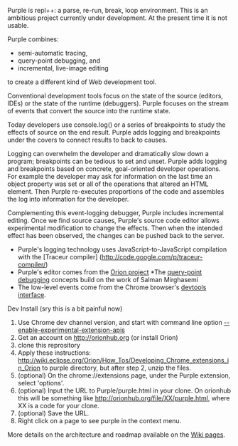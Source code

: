 Purple is repl++: a parse, re-run, break, loop environment. 
This is an ambitious project currently under development. 
At the present time it is not usable.

Purple combines:

* semi-automatic tracing,
* query-point debugging, and
* incremental, live-image editing

to create a different kind of Web development tool.

Conventional development tools focus on the state of the source (editors, IDEs) or the state of the runtime (debuggers). 
Purple focuses on the stream of events that convert the source into the runtime state. 

Today developers use console.log() or a series of breakpoints to study the effects of source on the end result.
Purple adds logging and breakpoints under the covers to connect results to back to causes.

Logging can overwhelm the developer and dramatically slow down a program; breakpoints can be tedious to set and unset. 
Purple adds logging and breakpoints based on concrete, goal-oriented developer operations.
For example the developer may ask for information on the last time an object property was set 
or all of the operations that altered an HTML element. 
Then Purple re-executes proportions of the code and assembles the log into information for the developer.

Complementing this event-logging debugger, Purple includes incremental editing.
Once we find source causes, Purple's source code editor allows experimental modification to change the effects.
Then when the intended effect has been observed, the changes can be pushed back to the server.

* Purple's logging technology uses JavaScript-to-JavaScript compilation with the [Traceur compiler]
(http://code.google.com/p/traceur-compiler/)
* Purple's editor comes from the [Orion project](http://wiki.eclipse.org/Orion)
*The [query-point debugging](http://code.google.com/p/querypoint-debugging/) concepts build on the work of Salman Mirghasemi 
* The low-level events come from the Chrome browser's [devtools interface](http://code.google.com/chrome/devtools/docs/remote-debugging.html).
  
Dev Install (sry this is a bit painful now)

1. Use Chrome dev channel version, and start with command line option 
   [--enable-experimental-extension-apis ](http://code.google.com/chrome/extensions/experimental.html#using)
1. Get an account on http://orionhub.org (or install Orion)
2. clone this reprository 
3. Apply these instructions: 
  http://wiki.eclipse.org/Orion/How_Tos/Developing_Chrome_extensions_in_Orion
to purple directory, but after step 2, unzip the files.
4. (optional) On the chrome://extensions page, under the Purple extension, select 'options'.
5. (optional) Input the URL to Purple/purple.html in your clone. On orionhub this will be something like http://orionhub.org/file/XX/purple.html, where XX is a code for your clone.
6. (optional) Save the URL. 
7. Right click on a page to see purple in the context menu. 

More details on the architecture and roadmap available on the [Wiki pages](https://github.com/johnjbarton/Purple/wiki).
